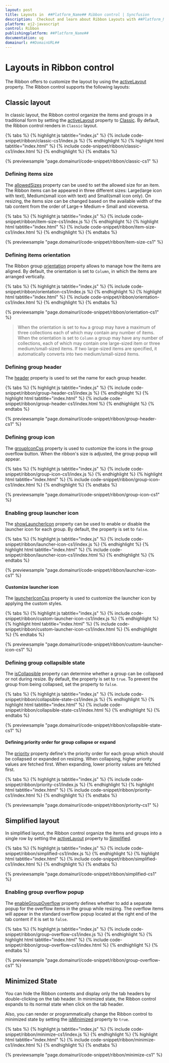 ```yaml
---
layout: post
title: Layouts in  ##Platform_Name## Ribbon control | Syncfusion
description:  Checkout and learn about Ribbon Layouts with ##Platform_Name## Ribbon control of Syncfusion Essential JS 2 and more details.
platform: ej2-javascript
control: Ribbon
publishingplatform: ##Platform_Name##
documentation: ug
domainurl: ##DomainURL##
---
```


# Layouts in Ribbon control

The Ribbon offers to customize the layout by using the [activeLayout](https://ej2.syncfusion.com/javascript/documentation/api/ribbon#activelayout) property. The Ribbon control supports the following layouts:

## Classic layout

In classic layout, the Ribbon control organize the items and groups in a traditional form by setting the [activeLayout](https://ej2.syncfusion.com/javascript/documentation/api/ribbon#activelayout) property to [Classic](https://ej2.syncfusion.com/javascript/documentation/api/ribbon/ribbonLayout/). By default, the Ribbon control renders in `Classic` layout.

{% tabs %}
{% highlight js tabtitle="index.js" %}
{% include code-snippet/ribbon/classic-cs1/index.js %}
{% endhighlight %}
{% highlight html tabtitle="index.html" %}
{% include code-snippet/ribbon/classic-cs1/index.html %}
{% endhighlight %}
{% endtabs %}
          
{% previewsample "page.domainurl/code-snippet/ribbon/classic-cs1" %}

### Defining items size

The [allowedSizes](https://ej2.syncfusion.com/javascript/documentation/api/ribbon/ribbonItemModel/#allowedsizes) property can be used to set the allowed size for an item. The Ribbon items can be appeared in three different sizes: Large(large icon with text), Medium(small icon with text) and Small(small icon only). On resizing, the items size can be changed based on the available width of the tab content from the order of Large-> Medium-> Small and viceversa.

{% tabs %}
{% highlight js tabtitle="index.js" %}
{% include code-snippet/ribbon/item-size-cs1/index.js %}
{% endhighlight %}
{% highlight html tabtitle="index.html" %}
{% include code-snippet/ribbon/item-size-cs1/index.html %}
{% endhighlight %}
{% endtabs %}
          
{% previewsample "page.domainurl/code-snippet/ribbon/item-size-cs1" %}

### Defining items orientation

The Ribbon group [orientation](https://ej2.syncfusion.com/javascript/documentation/api/ribbon/ribbonGroupModel/#orientation) property allows to manage how the items are aligned. By default, the orientation is set to `Column`, in which the items are arranged vertically.

{% tabs %}
{% highlight js tabtitle="index.js" %}
{% include code-snippet/ribbon/orientation-cs1/index.js %}
{% endhighlight %}
{% highlight html tabtitle="index.html" %}
{% include code-snippet/ribbon/orientation-cs1/index.html %}
{% endhighlight %}
{% endtabs %}
          
{% previewsample "page.domainurl/code-snippet/ribbon/orientation-cs1" %}

>  When the orientation is set to `Row` a group may have a maximum of three collections each of which may contain any number of items. When the orientation is set to `Column` a group may have any number of collections, each of which may contain one large-sized item or three medium/small-sized items. If two large-sized items are specified, it automatically converts into two medium/small-sized items.

### Defining group header

The [header](https://ej2.syncfusion.com/javascript/documentation/api/ribbon/ribbonGroupModel/#header) property is used to set the name for each group header.

{% tabs %}
{% highlight js tabtitle="index.js" %}
{% include code-snippet/ribbon/group-header-cs1/index.js %}
{% endhighlight %}
{% highlight html tabtitle="index.html" %}
{% include code-snippet/ribbon/group-header-cs1/index.html %}
{% endhighlight %}
{% endtabs %}
          
{% previewsample "page.domainurl/code-snippet/ribbon/group-header-cs1" %}

### Defining group icon

The [groupIconCss](https://ej2.syncfusion.com/javascript/documentation/api/ribbon/ribbonGroupModel/#groupiconcss) property is used to customize the icons in the group overflow button. When the ribbon's size is adjusted, the group popup will appear.

{% tabs %}
{% highlight js tabtitle="index.js" %}
{% include code-snippet/ribbon/group-icon-cs1/index.js %}
{% endhighlight %}
{% highlight html tabtitle="index.html" %}
{% include code-snippet/ribbon/group-icon-cs1/index.html %}
{% endhighlight %}
{% endtabs %}
          
{% previewsample "page.domainurl/code-snippet/ribbon/group-icon-cs1" %}

### Enabling group launcher icon

The [showLauncherIcon](https://ej2.syncfusion.com/javascript/documentation/api/ribbon/ribbonGroupModel/#showlaunchericon) property can be used to enable or disable the launcher icon for each group. By default, the property is set to `false`.

{% tabs %}
{% highlight js tabtitle="index.js" %}
{% include code-snippet/ribbon/launcher-icon-cs1/index.js %}
{% endhighlight %}
{% highlight html tabtitle="index.html" %}
{% include code-snippet/ribbon/launcher-icon-cs1/index.html %}
{% endhighlight %}
{% endtabs %}
          
{% previewsample "page.domainurl/code-snippet/ribbon/launcher-icon-cs1" %}

#### Customize launcher icon

The [launcherIconCss](https://ej2.syncfusion.com/javascript/documentation/api/ribbon/ribbonModel/#launchericoncss) property is used to customize the launcher icon by applying the custom styles.

{% tabs %}
{% highlight js tabtitle="index.js" %}
{% include code-snippet/ribbon/custom-launcher-icon-cs1/index.js %}
{% endhighlight %}
{% highlight html tabtitle="index.html" %}
{% include code-snippet/ribbon/custom-launcher-icon-cs1/index.html %}
{% endhighlight %}
{% endtabs %}
          
{% previewsample "page.domainurl/code-snippet/ribbon/custom-launcher-icon-cs1" %}

### Defining group collapsible state

The [isCollapsible](https://ej2.syncfusion.com/javascript/documentation/api/ribbon/ribbonGroupModel/#iscollapsible) property can determine whether a group can be collapsed or not during resize. By default, the property is set to `true`. To prevent the group from being collapsed, set the property to `false`.

{% tabs %}
{% highlight js tabtitle="index.js" %}
{% include code-snippet/ribbon/collapsible-state-cs1/index.js %}
{% endhighlight %}
{% highlight html tabtitle="index.html" %}
{% include code-snippet/ribbon/collapsible-state-cs1/index.html %}
{% endhighlight %}
{% endtabs %}
          
{% previewsample "page.domainurl/code-snippet/ribbon/collapsible-state-cs1" %}

#### Defining priority order for group collapse or expand

The [priority](https://ej2.syncfusion.com/javascript/documentation/api/ribbon/ribbonGroupModel/#priority) property define's the priority order for each group which should be collapsed or expanded on resizing. When collapsing, higher priority values are fetched first. When expanding, lower priority values are fetched first.

{% tabs %}
{% highlight js tabtitle="index.js" %}
{% include code-snippet/ribbon/priority-cs1/index.js %}
{% endhighlight %}
{% highlight html tabtitle="index.html" %}
{% include code-snippet/ribbon/priority-cs1/index.html %}
{% endhighlight %}
{% endtabs %}
          
{% previewsample "page.domainurl/code-snippet/ribbon/priority-cs1" %}

## Simplified layout

In simplified layout, the Ribbon control organize the items and groups into a single row by setting the [activeLayout](https://ej2.syncfusion.com/javascript/documentation/api/ribbon#activelayout) property to [Simplified](https://ej2.syncfusion.com/javascript/documentation/api/ribbon/ribbonLayout/).

{% tabs %}
{% highlight js tabtitle="index.js" %}
{% include code-snippet/ribbon/simplified-cs1/index.js %}
{% endhighlight %}
{% highlight html tabtitle="index.html" %}
{% include code-snippet/ribbon/simplified-cs1/index.html %}
{% endhighlight %}
{% endtabs %}
          
{% previewsample "page.domainurl/code-snippet/ribbon/simplified-cs1" %}

### Enabling group overflow popup

The [enableGroupOverflow](https://ej2.syncfusion.com/javascript/documentation/api/ribbon/ribbonGroupModel/#enablegroupoverflow) property defines whether to add a separate popup for the overflow items in the group while resizing. The overflow items will appear in the standard overflow popup located at the right end of the tab content if it is set to `false`.

{% tabs %}
{% highlight js tabtitle="index.js" %}
{% include code-snippet/ribbon/group-overflow-cs1/index.js %}
{% endhighlight %}
{% highlight html tabtitle="index.html" %}
{% include code-snippet/ribbon/group-overflow-cs1/index.html %}
{% endhighlight %}
{% endtabs %}
          
{% previewsample "page.domainurl/code-snippet/ribbon/group-overflow-cs1" %}

## Minimized State

You can hide the Ribbon contents and display only the tab headers by double-clicking on the tab header. In minimized state, the Ribbon control expands to its normal state when click on the tab header.

Also, you can render or programmatically change the Ribbon control to minimized state by setting the [isMinimized](https://ej2.syncfusion.com/javascript/documentation/api/ribbon#isminimized) property to `true`.

{% tabs %}
{% highlight js tabtitle="index.js" %}
{% include code-snippet/ribbon/minimize-cs1/index.js %}
{% endhighlight %}
{% highlight html tabtitle="index.html" %}
{% include code-snippet/ribbon/minimize-cs1/index.html %}
{% endhighlight %}
{% endtabs %}
          
{% previewsample "page.domainurl/code-snippet/ribbon/minimize-cs1" %}